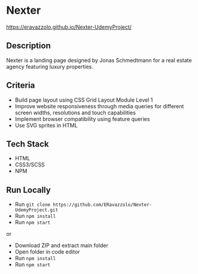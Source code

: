 # Nexter
https://eravazzolo.github.io/Nexter-UdemyProject/

## Description
Nexter is a landing page designed by Jonas Schmedtmann for a real estate agency featuring luxury properties.

## Criteria
- Build page layout using CSS Grid Layout Module Level 1
- Improve website responsiveness through media queries for different screen widths, resolutions and touch capabilities
- Implement browser compatibility using feature queries
- Use SVG sprites in HTML

## Tech Stack
- HTML
- CSS3/SCSS
- NPM

## Run Locally
- Run `git clone https://github.com/ERavazzolo/Nexter-UdemyProject.git`
- Run `npm install`
- Run `npm start`

or

- Download ZIP and extract main folder
- Open folder in code editor
- Run `npm install`
- Run `npm start`
